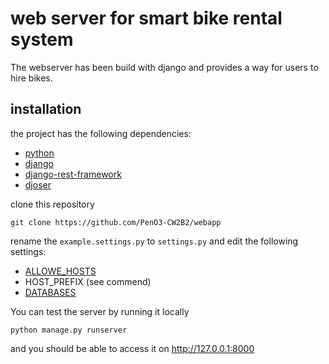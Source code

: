 # web server for smart bike rental system
The webserver has been build with django and provides a way for users to hire bikes.

## installation

the project has the following dependencies:

- [python](https://www.python.org/)
- [django](https://www.djangoproject.com/)
- [django-rest-framework](https://www.django-rest-framework.org/)
- [djoser](https://github.com/sunscrapers/djoser)

clone this repository

`git clone https://github.com/PenO3-CW2B2/webapp`

rename the `example.settings.py` to `settings.py` and edit the following settings:

- [ALLOWE_HOSTS](https://docs.djangoproject.com/en/2.1/ref/settings/#s-allowed-hosts)
- HOST_PREFIX (see commend)
- [DATABASES](https://docs.djangoproject.com/en/2.1/ref/settings/#s-databases)

You can test the server by running it locally

`python manage.py runserver`

and you should be able to access it on http://127.0.0.1:8000
